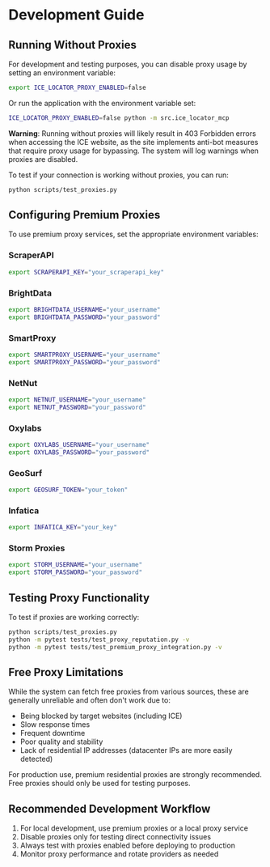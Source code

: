 # Development Guide

## Running Without Proxies

For development and testing purposes, you can disable proxy usage by setting an environment variable:

```bash
export ICE_LOCATOR_PROXY_ENABLED=false
```

Or run the application with the environment variable set:

```bash
ICE_LOCATOR_PROXY_ENABLED=false python -m src.ice_locator_mcp
```

**Warning**: Running without proxies will likely result in 403 Forbidden errors when accessing the ICE website, as the site implements anti-bot measures that require proxy usage for bypassing. The system will log warnings when proxies are disabled.

To test if your connection is working without proxies, you can run:

```bash
python scripts/test_proxies.py
```

## Configuring Premium Proxies

To use premium proxy services, set the appropriate environment variables:

### ScraperAPI
```bash
export SCRAPERAPI_KEY="your_scraperapi_key"
```

### BrightData
```bash
export BRIGHTDATA_USERNAME="your_username"
export BRIGHTDATA_PASSWORD="your_password"
```

### SmartProxy
```bash
export SMARTPROXY_USERNAME="your_username"
export SMARTPROXY_PASSWORD="your_password"
```

### NetNut
```bash
export NETNUT_USERNAME="your_username"
export NETNUT_PASSWORD="your_password"
```

### Oxylabs
```bash
export OXYLABS_USERNAME="your_username"
export OXYLABS_PASSWORD="your_password"
```

### GeoSurf
```bash
export GEOSURF_TOKEN="your_token"
```

### Infatica
```bash
export INFATICA_KEY="your_key"
```

### Storm Proxies
```bash
export STORM_USERNAME="your_username"
export STORM_PASSWORD="your_password"
```

## Testing Proxy Functionality

To test if proxies are working correctly:

```bash
python scripts/test_proxies.py
python -m pytest tests/test_proxy_reputation.py -v
python -m pytest tests/test_premium_proxy_integration.py -v
```

## Free Proxy Limitations

While the system can fetch free proxies from various sources, these are generally unreliable and often don't work due to:
- Being blocked by target websites (including ICE)
- Slow response times
- Frequent downtime
- Poor quality and stability
- Lack of residential IP addresses (datacenter IPs are more easily detected)

For production use, premium residential proxies are strongly recommended. Free proxies should only be used for testing purposes.

## Recommended Development Workflow

1. For local development, use premium proxies or a local proxy service
2. Disable proxies only for testing direct connectivity issues
3. Always test with proxies enabled before deploying to production
4. Monitor proxy performance and rotate providers as needed